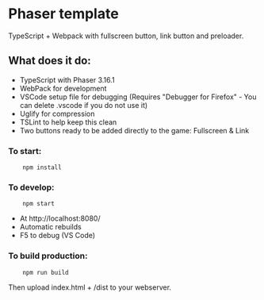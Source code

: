 # Phaser template 
TypeScript + Webpack with fullscreen button, link button and preloader.

## What does it do:
* TypeScript with Phaser 3.16.1
* WebPack for development
* VSCode setup file for debugging (Requires "Debugger for Firefox" - You can delete .vscode if you do not use it)
* Uglify for compression
* TSLint to help keep this clean
* Two buttons ready to be added directly to the game: Fullscreen & Link

### To start:
```
    npm install
```

### To develop:
```
    npm start
```

* At http://localhost:8080/
* Automatic rebuilds
* F5 to debug (VS Code)


### To build production:
```
    npm run build
```

Then upload index.html + /dist to your webserver.


